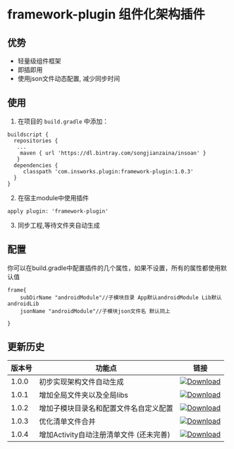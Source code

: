 # framework-plugin 组件化架构插件

## 优势

* 轻量级组件框架
* 即插即用
* 使用json文件动态配置, 减少同步时间

## 使用

1. 在项目的 `build.gradle` 中添加：

```
buildscript {
  repositories {
   ...
	maven { url 'https://dl.bintray.com/songjianzaina/insoan' }
   }
  dependencies {
     classpath 'com.insworks.plugin:framework-plugin:1.0.3'
  }
}
```

2. 在宿主module中使用插件

```
apply plugin: 'framework-plugin'
```
3. 同步工程,等待文件夹自动生成

## 配置

你可以在build.gradle中配置插件的几个属性，如果不设置，所有的属性都使用默认值

```
frame{
    subDirName "androidModule"//子模块目录 App默认androidModule Lib默认androidLib
    jsonName "androidModule"//子模块json文件名 默认同上

}
```

## 更新历史
|   版本号       |    功能点   |链接 |
|----------|-------|-------|
| 1.0.0| 初步实现架构文件自动生成 |[ ![Download](https://api.bintray.com/packages/songjianzaina/insoan/framework-plugin/images/download.svg?version=1.0.0) ](https://bintray.com/songjianzaina/insoan/framework-plugin/1.0.0/link)|
| 1.0.1|  增加全局文件夹以及全局libs      |  [ ![Download](https://api.bintray.com/packages/songjianzaina/insoan/framework-plugin/images/download.svg?version=1.0.1) ](https://bintray.com/songjianzaina/insoan/framework-plugin/1.0.1/link)|
| 1.0.2|  增加子模块目录名和配置文件名自定义配置      | [ ![Download](https://api.bintray.com/packages/songjianzaina/insoan/framework-plugin/images/download.svg?version=1.0.2) ](https://bintray.com/songjianzaina/insoan/framework-plugin/1.0.2/link) |
|  1.0.3    |  优化清单文件合并     |  [ ![Download](https://api.bintray.com/packages/songjianzaina/insoan/framework-plugin/images/download.svg?version=1.0.3) ](https://bintray.com/songjianzaina/insoan/framework-plugin/1.0.3/link)|
|  1.0.4    |  增加Activity自动注册清单文件 (还未完善)    |  [ ![Download](https://api.bintray.com/packages/songjianzaina/insoan/framework-plugin/images/download.svg?version=1.0.4) ](https://bintray.com/songjianzaina/insoan/framework-plugin/1.0.4/link)|

